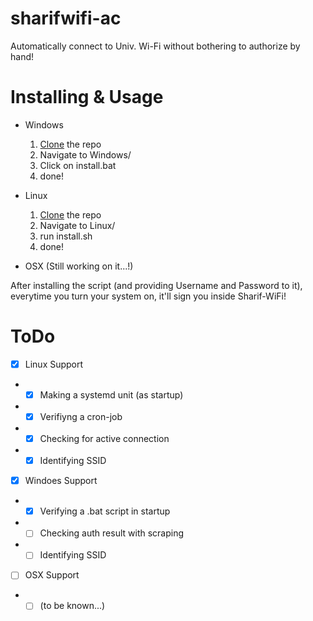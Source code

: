 # sharifwifi-ac
Automatically connect to Univ. Wi-Fi without bothering to authorize by hand!

# Installing & Usage
- Windows
  1. [Clone](https://codeload.github.com/AMJoshaghani/sharifwifi-ac/zip/refs/tags/v0.0.1) the repo
  2. Navigate to Windows/
  3. Click on install.bat
  4. done!
     
- Linux
  1. [Clone](https://codeload.github.com/AMJoshaghani/sharifwifi-ac/zip/refs/tags/v0.0.1) the repo
  2. Navigate to Linux/
  3. run install.sh
  4. done!

- OSX (Still working on it...!)

After installing the script (and providing Username and Password to it),
everytime you turn your system on, it'll sign you inside Sharif-WiFi!

# ToDo
- [x] Linux Support
- - [x] Making a systemd unit (as startup)
- - [x] Verifiyng a cron-job
- - [x] Checking for active connection
- - [x] Identifying SSID
- [x] Windoes Support
- - [x] Verifying a .bat script in startup
- - [ ] Checking auth result with scraping
- - [ ] Identifying SSID
- [ ] OSX Support
- - [ ] (to be known...)
